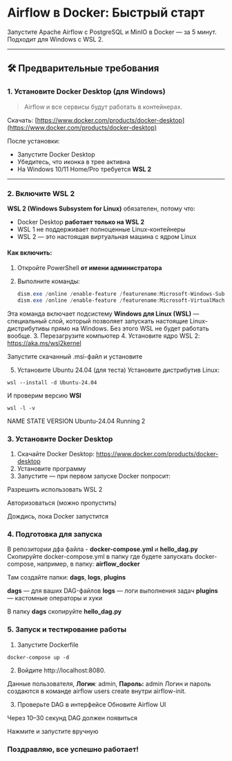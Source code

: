 # Airflow в Docker: Быстрый старт

Запустите Apache Airflow с PostgreSQL и MinIO в Docker — за 5 минут.  
Подходит для Windows с WSL 2.

---

## 🛠 Предварительные требования

### 1. Установите Docker Desktop (для Windows)

> Airflow и все сервисы будут работать в контейнерах.

Скачать: [https://www.docker.com/products/docker-desktop](https://www.docker.com/products/docker-desktop)

После установки:
- Запустите Docker Desktop
- Убедитесь, что иконка в трее активна
- На Windows 10/11 Home/Pro требуется **WSL 2**

---

### 2. Включите WSL 2

**WSL 2 (Windows Subsystem for Linux)** обязателен, потому что:
- Docker Desktop **работает только на WSL 2**
- WSL 1 не поддерживает полноценные Linux-контейнеры
- WSL 2 — это настоящая виртуальная машина с ядром Linux

#### Как включить:

1. Откройте PowerShell **от имени администратора**
2. Выполните команды:

   ```powershell
   dism.exe /online /enable-feature /featurename:Microsoft-Windows-Subsystem-Linux /all /norestart
   dism.exe /online /enable-feature /featurename:Microsoft-VirtualMachinePlatform /all /norestart
   ```
   
Эта команда включает подсистему **Windows для Linux (WSL)** — специальный слой, который позволяет запускать настоящие Linux-дистрибутивы прямо на Windows.
Без этого WSL не будет работать вообще.
3. Перезагрузите компьютер
4. Установите ядро WSL 2: https://aka.ms/wsl2kernel

Запустите скачанный .msi-файл и установите

5. Установите Ubuntu 24.04 (для теста)
Установите дистрибутив Linux:

```
wsl --install -d Ubuntu-24.04
```

И проверим версию **WSl**

```
wsl -l -v
```

NAME           STATE      VERSION
Ubuntu-24.04   Running    2

### 3. Установите Docker Desktop
1. Скачайте Docker Desktop: https://www.docker.com/products/docker-desktop
2. Установите программу
3. Запустите — при первом запуске Docker попросит:

Разрешить использовать WSL 2

Авторизоваться (можно пропустить)

Дождись, пока Docker запустится

### 4. Подготовка для запуска
В репозитории дфа файла - **docker-compose.yml** и **hello_dag.py**
Скопируйте docker-compose.yml в папку где будете запускать docker-compose, например, в папку: **airflow_docker**


Там создайте папки: **dags**, **logs**, **plugins**

**dags** — для ваших DAG-файлов
**logs** — логи выполнения задач
**plugins** — кастомные операторы и хуки

В папку **dags** скопируйте **hello_dag.py**

### 5. Запуск и тестирование работы

1. Запустите Dockerfile

```
docker-compose up -d
```

2. Войдите http://localhost:8080. 
 
Данные пользователя, **Логин**: admin, **Пароль:** admin
Логин и пароль создаются в команде airflow users create внутри airflow-init. 

3. Проверьте DAG в интерфейсе
Обновите Airflow UI

Через 10–30 секунд DAG должен появиться

Нажмите и запустите вручную

### **Поздравляю, все успешно работает!**

